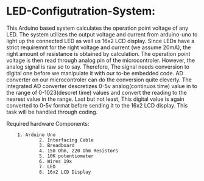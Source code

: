 # LED-Configutration-System:
This Arduino based system calculates the operation point voltage of any LED. 
The system utilizes the output voltage and current from arduino-uno to light up the connected LED as well us 16x2 LCD display. 
Since LEDs have a strict requiremnt for the right voltage and current (we assume 20mA), the right amount of resistance is obtained by calculation.
The operation point voltage is then read through analog pin of the microcontroler.
However, the analog signal is raw so to say. Therefore, The signal needs conversion to digital one before we manipulate it with our to-be embedded code.
AD converter on our microcontroler can do the conversion quite cleverly. The integrated AD converter descretizes 0-5v analog(continuos time) value in to the range of 
0-1023(descret time) values and convert the reading to the nearest value in the range. 
Last but not least, This digital value is again converted to 0-5v format before sending it to the 16x2 LCD display. This task will be handled through coding.

Required hardware Components:

        1. Arduino Uno
				2. Interfacing Cable
				3. Breadboard
				4. 150 Ohm, 220 Ohm Resistors
				5. 10K potentiometer
				6. Wires 19x
				7. LED
				8. 16x2 LCD Display
